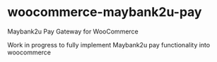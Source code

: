 # woocommerce-maybank2u-pay
Maybank2u Pay Gateway for WooCommerce

Work in progress to fully implement Maybank2u pay functionality into woocommerce
